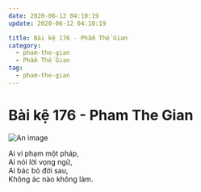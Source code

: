 ```yaml
---
date: 2020-06-12 04:10:19
update: 2020-06-12 04:10:19

title: Bài kệ 176 - Phẩm Thế Gian
category:
  - pham-the-gian
  - Phẩm Thế Gian
tag:
  - pham-the-gian
---
```


# Bài kệ 176 - Pham The Gian

![An image](/img/pham-the-gian/pham-the-gian-176.jpg)

Ai vi phạm một pháp,<br>Ai nói lời vọng ngữ,<br>Ai bác bỏ đời sau,<br>Không ác nào không làm.<br>
